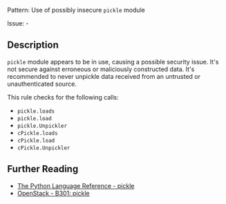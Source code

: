 Pattern: Use of possibly insecure `pickle` module

Issue: -

## Description

`pickle` module appears to be in use, causing a possible security issue. It's not secure against erroneous or maliciously constructed data. It's recommended to never unpickle data received from an untrusted or unauthenticated source.

This rule checks for the following calls:
- `pickle.loads`
- `pickle.load`
- `pickle.Unpickler`
- `cPickle.loads`
- `cPickle.load`
- `cPickle.Unpickler`

## Further Reading

* [The Python Language Reference - pickle](https://docs.python.org/2/library/pickle.html)
* [OpenStack - B301: pickle](https://docs.openstack.org/developer/bandit/api/bandit.blacklists.html#b301-pickle)

